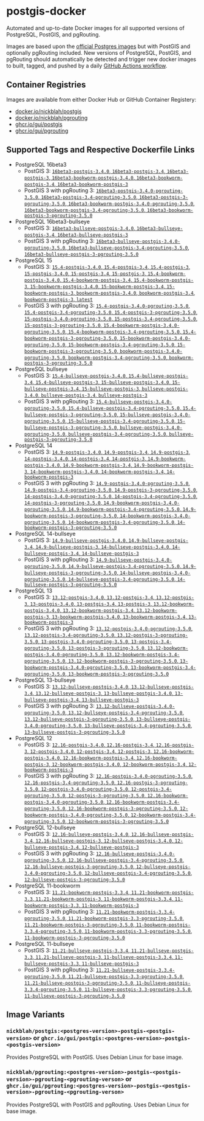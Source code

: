 # postgis-docker

Automated and up-to-date Docker images for all supported versions of PostgreSQL, PostGIS, and pgRouting.

Images are based upon the [official Postgres images](https://hub.docker.com/_/postgres) but with PostGIS and optionally pgRouting included. New versions of PostgreSQL, PostGIS, and pgRouting should automatically be detected and trigger new docker images to built, tagged, and pushed by a daily [GitHub Actions workflow](https://github.com/GUI/postgis-docker/blob/main/.github/workflows/main.yml).

## Container Registries

Images are available from either Docker Hub or GitHub Container Registery:

- [docker.io/nickblah/postgis](https://hub.docker.com/r/nickblah/postgis)
- [docker.io/nickblah/pgrouting](https://hub.docker.com/r/nickblah/pgrouting)
- [ghcr.io/gui/postgis](https://github.com/users/GUI/packages/container/package/postgis)
- [ghcr.io/gui/pgrouting](https://github.com/users/GUI/packages/container/package/pgrouting)

## Supported Tags and Respective Dockerfile Links

- PostgreSQL 16beta3
  - PostGIS 3: [`16beta3-postgis-3.4.0`, `16beta3-postgis-3.4`, `16beta3-postgis-3`, `16beta3-bookworm-postgis-3.4.0`, `16beta3-bookworm-postgis-3.4`, `16beta3-bookworm-postgis-3`](https://github.com/GUI/variant-docker/blob/main/16/bookworm/postgis-3/Dockerfile)
  - PostGIS 3 with pgRouting 3: [`16beta3-postgis-3.4.0-pgrouting-3.5.0`, `16beta3-postgis-3.4-pgrouting-3.5.0`, `16beta3-postgis-3-pgrouting-3.5.0`, `16beta3-bookworm-postgis-3.4.0-pgrouting-3.5.0`, `16beta3-bookworm-postgis-3.4-pgrouting-3.5.0`, `16beta3-bookworm-postgis-3-pgrouting-3.5.0`](https://github.com/GUI/variant-docker/blob/main/16/bookworm/postgis-3-pgrouting-3/Dockerfile)
- PostgreSQL 16beta3-bullseye
  - PostGIS 3: [`16beta3-bullseye-postgis-3.4.0`, `16beta3-bullseye-postgis-3.4`, `16beta3-bullseye-postgis-3`](https://github.com/GUI/variant-docker/blob/main/16/bullseye/postgis-3/Dockerfile)
  - PostGIS 3 with pgRouting 3: [`16beta3-bullseye-postgis-3.4.0-pgrouting-3.5.0`, `16beta3-bullseye-postgis-3.4-pgrouting-3.5.0`, `16beta3-bullseye-postgis-3-pgrouting-3.5.0`](https://github.com/GUI/variant-docker/blob/main/16/bullseye/postgis-3-pgrouting-3/Dockerfile)
- PostgreSQL 15
  - PostGIS 3: [`15.4-postgis-3.4.0`, `15.4-postgis-3.4`, `15.4-postgis-3`, `15-postgis-3.4.0`, `15-postgis-3.4`, `15-postgis-3`, `15.4-bookworm-postgis-3.4.0`, `15.4-bookworm-postgis-3.4`, `15.4-bookworm-postgis-3`, `15-bookworm-postgis-3.4.0`, `15-bookworm-postgis-3.4`, `15-bookworm-postgis-3`, `bookworm-postgis-3.4.0`, `bookworm-postgis-3.4`, `bookworm-postgis-3`, `latest`](https://github.com/GUI/variant-docker/blob/main/15/bookworm/postgis-3/Dockerfile)
  - PostGIS 3 with pgRouting 3: [`15.4-postgis-3.4.0-pgrouting-3.5.0`, `15.4-postgis-3.4-pgrouting-3.5.0`, `15.4-postgis-3-pgrouting-3.5.0`, `15-postgis-3.4.0-pgrouting-3.5.0`, `15-postgis-3.4-pgrouting-3.5.0`, `15-postgis-3-pgrouting-3.5.0`, `15.4-bookworm-postgis-3.4.0-pgrouting-3.5.0`, `15.4-bookworm-postgis-3.4-pgrouting-3.5.0`, `15.4-bookworm-postgis-3-pgrouting-3.5.0`, `15-bookworm-postgis-3.4.0-pgrouting-3.5.0`, `15-bookworm-postgis-3.4-pgrouting-3.5.0`, `15-bookworm-postgis-3-pgrouting-3.5.0`, `bookworm-postgis-3.4.0-pgrouting-3.5.0`, `bookworm-postgis-3.4-pgrouting-3.5.0`, `bookworm-postgis-3-pgrouting-3.5.0`](https://github.com/GUI/variant-docker/blob/main/15/bookworm/postgis-3-pgrouting-3/Dockerfile)
- PostgreSQL bullseye
  - PostGIS 3: [`15.4-bullseye-postgis-3.4.0`, `15.4-bullseye-postgis-3.4`, `15.4-bullseye-postgis-3`, `15-bullseye-postgis-3.4.0`, `15-bullseye-postgis-3.4`, `15-bullseye-postgis-3`, `bullseye-postgis-3.4.0`, `bullseye-postgis-3.4`, `bullseye-postgis-3`](https://github.com/GUI/variant-docker/blob/main/15/bullseye/postgis-3/Dockerfile)
  - PostGIS 3 with pgRouting 3: [`15.4-bullseye-postgis-3.4.0-pgrouting-3.5.0`, `15.4-bullseye-postgis-3.4-pgrouting-3.5.0`, `15.4-bullseye-postgis-3-pgrouting-3.5.0`, `15-bullseye-postgis-3.4.0-pgrouting-3.5.0`, `15-bullseye-postgis-3.4-pgrouting-3.5.0`, `15-bullseye-postgis-3-pgrouting-3.5.0`, `bullseye-postgis-3.4.0-pgrouting-3.5.0`, `bullseye-postgis-3.4-pgrouting-3.5.0`, `bullseye-postgis-3-pgrouting-3.5.0`](https://github.com/GUI/variant-docker/blob/main/15/bullseye/postgis-3-pgrouting-3/Dockerfile)
- PostgreSQL 14
  - PostGIS 3: [`14.9-postgis-3.4.0`, `14.9-postgis-3.4`, `14.9-postgis-3`, `14-postgis-3.4.0`, `14-postgis-3.4`, `14-postgis-3`, `14.9-bookworm-postgis-3.4.0`, `14.9-bookworm-postgis-3.4`, `14.9-bookworm-postgis-3`, `14-bookworm-postgis-3.4.0`, `14-bookworm-postgis-3.4`, `14-bookworm-postgis-3`](https://github.com/GUI/variant-docker/blob/main/14/bookworm/postgis-3/Dockerfile)
  - PostGIS 3 with pgRouting 3: [`14.9-postgis-3.4.0-pgrouting-3.5.0`, `14.9-postgis-3.4-pgrouting-3.5.0`, `14.9-postgis-3-pgrouting-3.5.0`, `14-postgis-3.4.0-pgrouting-3.5.0`, `14-postgis-3.4-pgrouting-3.5.0`, `14-postgis-3-pgrouting-3.5.0`, `14.9-bookworm-postgis-3.4.0-pgrouting-3.5.0`, `14.9-bookworm-postgis-3.4-pgrouting-3.5.0`, `14.9-bookworm-postgis-3-pgrouting-3.5.0`, `14-bookworm-postgis-3.4.0-pgrouting-3.5.0`, `14-bookworm-postgis-3.4-pgrouting-3.5.0`, `14-bookworm-postgis-3-pgrouting-3.5.0`](https://github.com/GUI/variant-docker/blob/main/14/bookworm/postgis-3-pgrouting-3/Dockerfile)
- PostgreSQL 14-bullseye
  - PostGIS 3: [`14.9-bullseye-postgis-3.4.0`, `14.9-bullseye-postgis-3.4`, `14.9-bullseye-postgis-3`, `14-bullseye-postgis-3.4.0`, `14-bullseye-postgis-3.4`, `14-bullseye-postgis-3`](https://github.com/GUI/variant-docker/blob/main/14/bullseye/postgis-3/Dockerfile)
  - PostGIS 3 with pgRouting 3: [`14.9-bullseye-postgis-3.4.0-pgrouting-3.5.0`, `14.9-bullseye-postgis-3.4-pgrouting-3.5.0`, `14.9-bullseye-postgis-3-pgrouting-3.5.0`, `14-bullseye-postgis-3.4.0-pgrouting-3.5.0`, `14-bullseye-postgis-3.4-pgrouting-3.5.0`, `14-bullseye-postgis-3-pgrouting-3.5.0`](https://github.com/GUI/variant-docker/blob/main/14/bullseye/postgis-3-pgrouting-3/Dockerfile)
- PostgreSQL 13
  - PostGIS 3: [`13.12-postgis-3.4.0`, `13.12-postgis-3.4`, `13.12-postgis-3`, `13-postgis-3.4.0`, `13-postgis-3.4`, `13-postgis-3`, `13.12-bookworm-postgis-3.4.0`, `13.12-bookworm-postgis-3.4`, `13.12-bookworm-postgis-3`, `13-bookworm-postgis-3.4.0`, `13-bookworm-postgis-3.4`, `13-bookworm-postgis-3`](https://github.com/GUI/variant-docker/blob/main/13/bookworm/postgis-3/Dockerfile)
  - PostGIS 3 with pgRouting 3: [`13.12-postgis-3.4.0-pgrouting-3.5.0`, `13.12-postgis-3.4-pgrouting-3.5.0`, `13.12-postgis-3-pgrouting-3.5.0`, `13-postgis-3.4.0-pgrouting-3.5.0`, `13-postgis-3.4-pgrouting-3.5.0`, `13-postgis-3-pgrouting-3.5.0`, `13.12-bookworm-postgis-3.4.0-pgrouting-3.5.0`, `13.12-bookworm-postgis-3.4-pgrouting-3.5.0`, `13.12-bookworm-postgis-3-pgrouting-3.5.0`, `13-bookworm-postgis-3.4.0-pgrouting-3.5.0`, `13-bookworm-postgis-3.4-pgrouting-3.5.0`, `13-bookworm-postgis-3-pgrouting-3.5.0`](https://github.com/GUI/variant-docker/blob/main/13/bookworm/postgis-3-pgrouting-3/Dockerfile)
- PostgreSQL 13-bullseye
  - PostGIS 3: [`13.12-bullseye-postgis-3.4.0`, `13.12-bullseye-postgis-3.4`, `13.12-bullseye-postgis-3`, `13-bullseye-postgis-3.4.0`, `13-bullseye-postgis-3.4`, `13-bullseye-postgis-3`](https://github.com/GUI/variant-docker/blob/main/13/bullseye/postgis-3/Dockerfile)
  - PostGIS 3 with pgRouting 3: [`13.12-bullseye-postgis-3.4.0-pgrouting-3.5.0`, `13.12-bullseye-postgis-3.4-pgrouting-3.5.0`, `13.12-bullseye-postgis-3-pgrouting-3.5.0`, `13-bullseye-postgis-3.4.0-pgrouting-3.5.0`, `13-bullseye-postgis-3.4-pgrouting-3.5.0`, `13-bullseye-postgis-3-pgrouting-3.5.0`](https://github.com/GUI/variant-docker/blob/main/13/bullseye/postgis-3-pgrouting-3/Dockerfile)
- PostgreSQL 12
  - PostGIS 3: [`12.16-postgis-3.4.0`, `12.16-postgis-3.4`, `12.16-postgis-3`, `12-postgis-3.4.0`, `12-postgis-3.4`, `12-postgis-3`, `12.16-bookworm-postgis-3.4.0`, `12.16-bookworm-postgis-3.4`, `12.16-bookworm-postgis-3`, `12-bookworm-postgis-3.4.0`, `12-bookworm-postgis-3.4`, `12-bookworm-postgis-3`](https://github.com/GUI/variant-docker/blob/main/12/bookworm/postgis-3/Dockerfile)
  - PostGIS 3 with pgRouting 3: [`12.16-postgis-3.4.0-pgrouting-3.5.0`, `12.16-postgis-3.4-pgrouting-3.5.0`, `12.16-postgis-3-pgrouting-3.5.0`, `12-postgis-3.4.0-pgrouting-3.5.0`, `12-postgis-3.4-pgrouting-3.5.0`, `12-postgis-3-pgrouting-3.5.0`, `12.16-bookworm-postgis-3.4.0-pgrouting-3.5.0`, `12.16-bookworm-postgis-3.4-pgrouting-3.5.0`, `12.16-bookworm-postgis-3-pgrouting-3.5.0`, `12-bookworm-postgis-3.4.0-pgrouting-3.5.0`, `12-bookworm-postgis-3.4-pgrouting-3.5.0`, `12-bookworm-postgis-3-pgrouting-3.5.0`](https://github.com/GUI/variant-docker/blob/main/12/bookworm/postgis-3-pgrouting-3/Dockerfile)
- PostgreSQL 12-bullseye
  - PostGIS 3: [`12.16-bullseye-postgis-3.4.0`, `12.16-bullseye-postgis-3.4`, `12.16-bullseye-postgis-3`, `12-bullseye-postgis-3.4.0`, `12-bullseye-postgis-3.4`, `12-bullseye-postgis-3`](https://github.com/GUI/variant-docker/blob/main/12/bullseye/postgis-3/Dockerfile)
  - PostGIS 3 with pgRouting 3: [`12.16-bullseye-postgis-3.4.0-pgrouting-3.5.0`, `12.16-bullseye-postgis-3.4-pgrouting-3.5.0`, `12.16-bullseye-postgis-3-pgrouting-3.5.0`, `12-bullseye-postgis-3.4.0-pgrouting-3.5.0`, `12-bullseye-postgis-3.4-pgrouting-3.5.0`, `12-bullseye-postgis-3-pgrouting-3.5.0`](https://github.com/GUI/variant-docker/blob/main/12/bullseye/postgis-3-pgrouting-3/Dockerfile)
- PostgreSQL 11-bookworm
  - PostGIS 3: [`11.21-bookworm-postgis-3.3.4`, `11.21-bookworm-postgis-3.3`, `11.21-bookworm-postgis-3`, `11-bookworm-postgis-3.3.4`, `11-bookworm-postgis-3.3`, `11-bookworm-postgis-3`](https://github.com/GUI/variant-docker/blob/main/11/bookworm/postgis-3/Dockerfile)
  - PostGIS 3 with pgRouting 3: [`11.21-bookworm-postgis-3.3.4-pgrouting-3.5.0`, `11.21-bookworm-postgis-3.3-pgrouting-3.5.0`, `11.21-bookworm-postgis-3-pgrouting-3.5.0`, `11-bookworm-postgis-3.3.4-pgrouting-3.5.0`, `11-bookworm-postgis-3.3-pgrouting-3.5.0`, `11-bookworm-postgis-3-pgrouting-3.5.0`](https://github.com/GUI/variant-docker/blob/main/11/bookworm/postgis-3-pgrouting-3/Dockerfile)
- PostgreSQL 11-bullseye
  - PostGIS 3: [`11.21-bullseye-postgis-3.3.4`, `11.21-bullseye-postgis-3.3`, `11.21-bullseye-postgis-3`, `11-bullseye-postgis-3.3.4`, `11-bullseye-postgis-3.3`, `11-bullseye-postgis-3`](https://github.com/GUI/variant-docker/blob/main/11/bullseye/postgis-3/Dockerfile)
  - PostGIS 3 with pgRouting 3: [`11.21-bullseye-postgis-3.3.4-pgrouting-3.5.0`, `11.21-bullseye-postgis-3.3-pgrouting-3.5.0`, `11.21-bullseye-postgis-3-pgrouting-3.5.0`, `11-bullseye-postgis-3.3.4-pgrouting-3.5.0`, `11-bullseye-postgis-3.3-pgrouting-3.5.0`, `11-bullseye-postgis-3-pgrouting-3.5.0`](https://github.com/GUI/variant-docker/blob/main/11/bullseye/postgis-3-pgrouting-3/Dockerfile)

## Image Variants

### `nickblah/postgis:<postgres-version>-postgis-<postgis-version>` or `ghcr.io/gui/postgis:<postgres-version>-postgis-<postgis-version>`
Provides PostgreSQL with PostGIS. Uses Debian Linux for base image.

### `nickblah/pgrouting:<postgres-version>-postgis-<postgis-version>-pgrouting-<pgrouting-verson>` or `ghcr.io/gui/pgrouting:<postgres-version>-postgis-<postgis-version>-pgrouting-<pgrouting-verson>`
Provides PostgreSQL with PostGIS and pgRouting. Uses Debian Linux for base image.
